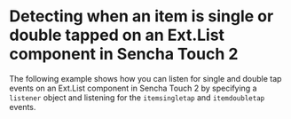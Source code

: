 # Detecting when an item is single or double tapped on an Ext.List component in Sencha Touch 2 #

The following example shows how you can listen for single and double tap events on an Ext.List component in Sencha Touch 2 by specifying a `listener` object and listening for the `itemsingletap` and `itemdoubletap` events.
